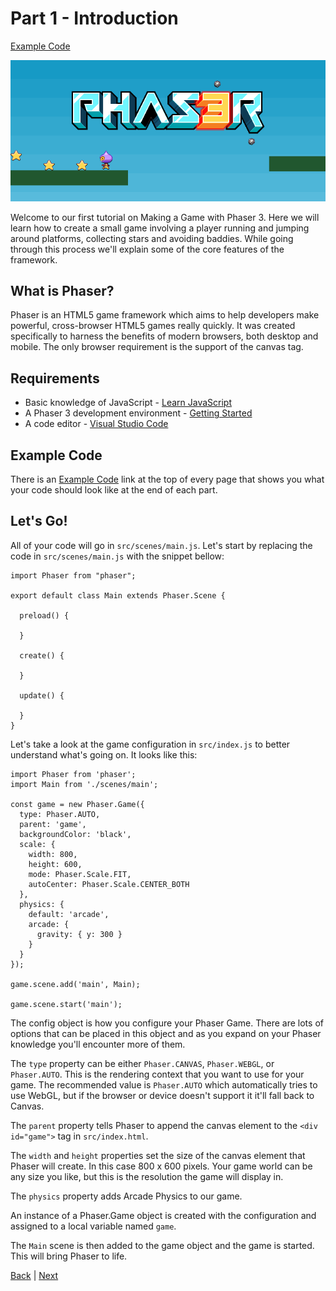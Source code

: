 # Part 1 - Introduction

[Example Code](example-code/part-1.js)

![](images/tutorial_header.png)

Welcome to our first tutorial on Making a Game with Phaser 3. Here we will learn how to create a small game involving a player running and jumping around platforms, collecting stars and avoiding baddies. While going through this process we'll explain some of the core features of the framework.

## What is Phaser?
Phaser is an HTML5 game framework which aims to help developers make powerful, cross-browser HTML5 games really quickly. It was created specifically to harness the benefits of modern browsers, both desktop and mobile. The only browser requirement is the support of the canvas tag.

## Requirements
- Basic knowledge of JavaScript - [Learn JavaScript](https://www.sololearn.com/learning/1024)
- A Phaser 3 development environment - [Getting Started](../README.md#getting-started)
- A code editor - [Visual Studio Code](https://code.visualstudio.com/)

## Example Code
There is an [Example Code](example-code/part-1.js) link at the top of every page that shows you what your code should look like at the end of each part.

## Let's Go!
All of your code will go in `src/scenes/main.js`. Let's start by replacing the code in `src/scenes/main.js` with the snippet bellow:

```
import Phaser from "phaser";

export default class Main extends Phaser.Scene {

  preload() {

  }

  create() {

  }

  update() {

  }
}
```

Let's take a look at the game configuration in `src/index.js` to better understand what's going on. It looks like this:

```
import Phaser from 'phaser';
import Main from './scenes/main';

const game = new Phaser.Game({
  type: Phaser.AUTO,
  parent: 'game',
  backgroundColor: 'black',
  scale: {
    width: 800,
    height: 600,
    mode: Phaser.Scale.FIT,
    autoCenter: Phaser.Scale.CENTER_BOTH
  },
  physics: {
    default: 'arcade',
    arcade: {
      gravity: { y: 300 }
    }
  }
});

game.scene.add('main', Main);

game.scene.start('main');
```

The config object is how you configure your Phaser Game. There are lots of options that can be placed in this object and as you expand on your Phaser knowledge you'll encounter more of them.

The `type` property can be either `Phaser.CANVAS`, `Phaser.WEBGL`, or `Phaser.AUTO`. This is the rendering context that you want to use for your game. The recommended value is `Phaser.AUTO` which automatically tries to use WebGL, but if the browser or device doesn't support it it'll fall back to Canvas.

The `parent` property tells Phaser to append the canvas element to the `<div id="game">` tag in `src/index.html`.

The `width` and `height` properties set the size of the canvas element that Phaser will create. In this case 800 x 600 pixels. Your game world can be any size you like, but this is the resolution the game will display in.

The `physics` property adds Arcade Physics to our game.

An instance of a Phaser.Game object is created with the configuration and assigned to a local variable named `game`.

The `Main` scene is then added to the game object and the game is started. This will bring Phaser to life.

[Back](index.md) | [Next](part-2.md)
